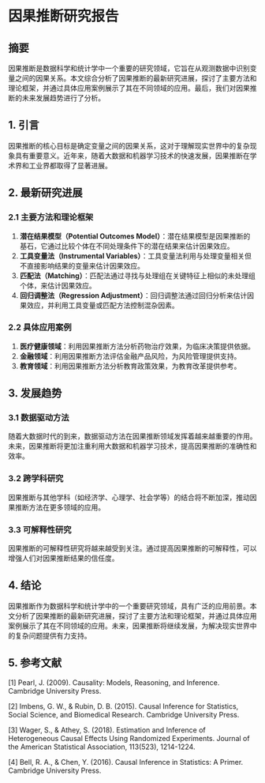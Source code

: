 # 因果推断研究报告

## 摘要

因果推断是数据科学和统计学中一个重要的研究领域，它旨在从观测数据中识别变量之间的因果关系。本文综合分析了因果推断的最新研究进展，探讨了主要方法和理论框架，并通过具体应用案例展示了其在不同领域的应用。最后，我们对因果推断的未来发展趋势进行了分析。

## 1. 引言

因果推断的核心目标是确定变量之间的因果关系，这对于理解现实世界中的复杂现象具有重要意义。近年来，随着大数据和机器学习技术的快速发展，因果推断在学术界和工业界都取得了显著进展。

## 2. 最新研究进展

### 2.1 主要方法和理论框架

1. **潜在结果模型（Potential Outcomes Model）**：潜在结果模型是因果推断的基石，它通过比较个体在不同处理条件下的潜在结果来估计因果效应。
2. **工具变量法（Instrumental Variables）**：工具变量法利用与处理变量相关但不直接影响结果的变量来估计因果效应。
3. **匹配法（Matching）**：匹配法通过寻找与处理组在关键特征上相似的未处理组个体，来估计因果效应。
4. **回归调整法（Regression Adjustment）**：回归调整法通过回归分析来估计因果效应，并利用工具变量或匹配方法控制混杂因素。

### 2.2 具体应用案例

1. **医疗健康领域**：利用因果推断方法分析药物治疗效果，为临床决策提供依据。
2. **金融领域**：利用因果推断方法评估金融产品风险，为风险管理提供支持。
3. **教育领域**：利用因果推断方法分析教育政策效果，为教育改革提供参考。

## 3. 发展趋势

### 3.1 数据驱动方法

随着大数据时代的到来，数据驱动方法在因果推断领域发挥着越来越重要的作用。未来，因果推断将更加注重利用大数据和机器学习技术，提高因果推断的准确性和效率。

### 3.2 跨学科研究

因果推断与其他学科（如经济学、心理学、社会学等）的结合将不断加深，推动因果推断方法在更多领域的应用。

### 3.3 可解释性研究

因果推断的可解释性研究将越来越受到关注。通过提高因果推断的可解释性，可以增强人们对因果推断结果的信任度。

## 4. 结论

因果推断作为数据科学和统计学中的一个重要研究领域，具有广泛的应用前景。本文分析了因果推断的最新研究进展，探讨了主要方法和理论框架，并通过具体应用案例展示了其在不同领域的应用。未来，因果推断将继续发展，为解决现实世界中的复杂问题提供有力支持。

## 5. 参考文献

[1] Pearl, J. (2009). Causality: Models, Reasoning, and Inference. Cambridge University Press.

[2] Imbens, G. W., & Rubin, D. B. (2015). Causal Inference for Statistics, Social Science, and Biomedical Research. Cambridge University Press.

[3] Wager, S., & Athey, S. (2018). Estimation and Inference of Heterogeneous Causal Effects Using Randomized Experiments. Journal of the American Statistical Association, 113(523), 1214-1224.

[4] Bell, R. A., & Chen, Y. (2016). Causal Inference in Statistics: A Primer. Cambridge University Press.
